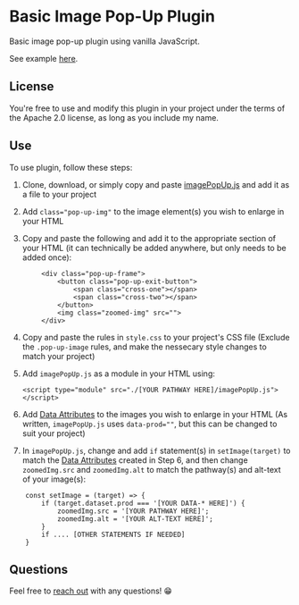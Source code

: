 # Basic Image Pop-Up Plugin

Basic image pop-up plugin using vanilla JavaScript. 

See example [here](https://nfalbo213.github.io/pop-up_image/).

## License

You're free to use and modify this plugin in your project under the terms of the Apache 2.0 license, as long as you include my name.

## Use

To use plugin, follow these steps:

1) Clone, download, or simply copy and paste [imagePopUp.js](https://github.com/nfalbo213/pop-up_image/blob/main/imagePopUp.js) and add it as a file to your project

2) Add `class="pop-up-img"` to the image element(s) you wish to enlarge in your HTML

3) Copy and paste the following and add it to the appropriate section of your HTML (it can technically be added anywhere, but only needs to be added once):

```
        <div class="pop-up-frame">
            <button class="pop-up-exit-button">
                <span class="cross-one"></span>
                <span class="cross-two"></span>
            </button>
            <img class="zoomed-img" src="">
        </div>
``` 

4) Copy and paste the rules in `style.css` to your project's CSS file (Exclude the `.pop-up-image` rules, and make the nessecary style changes to match your project)

5) Add `imagePopUp.js` as a module in your HTML using:

    `<script type="module" src="./[YOUR PATHWAY HERE]/imagePopUp.js"></script>`

6) Add [Data Attributes](https://developer.mozilla.org/en-US/docs/Web/HTML/Global_attributes/data-*) to the images you wish to enlarge in your HTML (As written, `imagePopUp.js` uses `data-prod=""`, but this can be changed to suit your project)

7) In `imagePopUp.js`, change and add `if` statement(s) in `setImage(target)` to match the [Data Attributes](https://developer.mozilla.org/en-US/docs/Web/HTML/Global_attributes/data-*) created in Step 6, and then change `zoomedImg.src` and `zoomedImg.alt`  to match the pathway(s) and alt-text of your image(s):

```
    const setImage = (target) => {
        if (target.dataset.prod === '[YOUR DATA-* HERE]') {
            zoomedImg.src = '[YOUR PATHWAY HERE]';
            zoomedImg.alt = '[YOUR ALT-TEXT HERE]';
        }
        if .... [OTHER STATEMENTS IF NEEDED]
    }
```

## Questions

Feel free to [reach out](https://nick.falbo.dev/#contact) with any questions! 😁